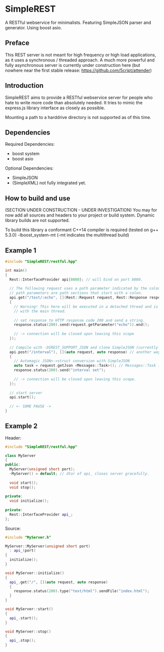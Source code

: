 # SimpleREST
A RESTful webservice for minimalists. Featuring SimpleJSON parser and generator. Using boost asio.

## Preface
This REST server is not meant for high frequency or high load applications,
as it uses a synchronous / threaded approach.
A much more powerful and fully asynchronous server is currently under construction here (but nowhere near the first stable release: https://github.com/5cript/attender)

## Introduction
SimpleREST aims to provide a RESTful webservice server for people who hate to write more code than absolutely needed.
It tries to mimic the express.js library interface as closely as possible.

Mounting a path to a harddrive directory is not supported as of this time.

## Dependencies
Required Dependencies:
- boost system
- boost asio

Optional Dependencies:
- SimpleJSON
- (SimpleXML) not fully integrated yet.

## How to build and use
(SECTION UNDER CONSTRUCTION - UNDER INVESTIGATION)
You may for now add all sources and headers to your project or build system. Dynamic library builds are not supported.

To build this library a conformant C++14 compiler is required (tested on g++ 5.3.0)
-lboost_system-mt (-mt indicates the multithread build)

## Example 1
```C++
#include "SimpleREST/restful.hpp"

int main()
{
  Rest::InterfaceProvider api{8080}; // will bind on port 8080.
  
  // The following request uses a path parameter indicated by the colon.
  // path parameters are path sections that start with a colon.
  api.get("/test/:echo", [](Rest::Request request, Rest::Response response) // or use auto in lambda!
  {
    // Warning! This here will be executed in a detached thread and is therefore not safe to interact
    // with the main thread.
  
    // set response to HTTP response code 200 and send a string.
    response.status(200).send(request.getParameter("echo")).end();
    
    // -> connection will be closed upon leaving this scope
  });
  
  // Compile with -DSREST_SUPPORT_JSON and clone SimpleJSON (currently a submodule, will change)
  api.post("/interval"), [](auto request, auto response) // another way of writing it.
  {
    // Automagic JSON<->struct conversion with SimpleJSON
    auto task = request.getJson <Messages::Task>(); // Messages::Task is a SimpleJSON struct, see my SimpleJSON here on github.
    response.status(200).send("interval set");
    
    // -> connection will be closed upon leaving this scope.
  });
  
  // start server
  api.start();
  
  // <- SOME PAUSE ->
}
```

## Example 2
Header:
```C++
#include "SimpleREST/restful.hpp"

class MyServer
{ 
public:
  MyServer(unsigned short port);
  ~MyServer() = default; // dtor of api_ closes server gracefully.
  
  void start();
  void stop();
  
private:
  void initialize();
  
private:
  Rest::InterfaceProvider api_;
};
```

Source:
```C++
#include "MyServer.h"

MyServer::MyServer(unsigned short port)
  : api_(port)
{
  initialize();
}

void MyServer::initialize()
{
  api_.get("/", [](auto request, auto response)
  {
    response.status(200).type("text/html").sendFile("index.html");
  }
}

void MyServer::start()
{
  api_.start();
}

void MyServer::stop()
{
  api_.stop();
}
```
